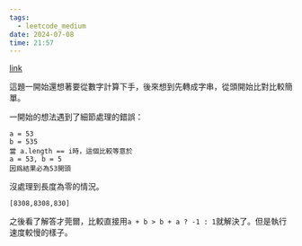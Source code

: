 ```yaml
---
tags:
  - leetcode_medium
date: 2024-07-08
time: 21:57
---
```

[link](https://leetcode.com/problems/largest-number/description/)

這題一開始還想著要從數字計算下手，後來想到先轉成字串，從頭開始比對比較簡單。

一開始的想法遇到了細節處理的錯誤：
```
a = 53
b = 535
當 a.length == i時，這個比較等意於
a = 53, b = 5
因爲結果必為53開頭
```
沒處理到長度為零的情況。
```
[8308,8308,830]
```

之後看了解答才莞爾，比較直接用`a + b > b + a ? -1 : 1`就解決了。但是執行速度較慢的樣子。